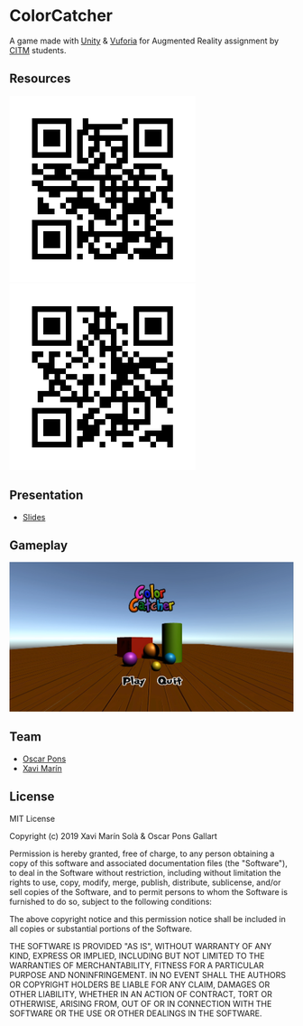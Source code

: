 # ColorCatcher

A game made with [Unity](https://unity.com/) & [Vuforia](https://developer.vuforia.com/) for Augmented Reality assignment by [CITM](https://www.citm.upc.edu/) students.

## Resources
![Target 1](https://raw.githubusercontent.com/ponspack9/ARProject/master/marker22.png?token=AIUVYMVFS2EGIIIB6DPOKPS6Z6FYS)
![Target 2](https://raw.githubusercontent.com/ponspack9/ARProject/master/safsafassafs.png?token=AIUVYMRGLYVCPUNLMDT34HK6Z6F4C)

## Presentation
- [Slides](https://docs.google.com/presentation/d/1I3ifBwplq89zeDOP4N2r_hiOe_4ZMER3JLUW2pj_MEQ/edit?usp=sharing)

## Gameplay
[![Video](https://raw.githubusercontent.com/ponspack9/ARProject/master/mini.PNG?token=AIUVYMUEBA3OPSPSWOQMK7S6Z7WL6)](https://youtu.be/-Ax0FVF-nG0)

## Team
- [Oscar Pons](https://github.com/ponspack9)
- [Xavi Marín](https://github.com/xavimarin35)

## License

MIT License

Copyright (c) 2019 Xavi Marín Solà & Oscar Pons Gallart

Permission is hereby granted, free of charge, to any person obtaining a copy
of this software and associated documentation files (the "Software"), to deal
in the Software without restriction, including without limitation the rights
to use, copy, modify, merge, publish, distribute, sublicense, and/or sell
copies of the Software, and to permit persons to whom the Software is
furnished to do so, subject to the following conditions:

The above copyright notice and this permission notice shall be included in all
copies or substantial portions of the Software.

THE SOFTWARE IS PROVIDED "AS IS", WITHOUT WARRANTY OF ANY KIND, EXPRESS OR
IMPLIED, INCLUDING BUT NOT LIMITED TO THE WARRANTIES OF MERCHANTABILITY,
FITNESS FOR A PARTICULAR PURPOSE AND NONINFRINGEMENT. IN NO EVENT SHALL THE
AUTHORS OR COPYRIGHT HOLDERS BE LIABLE FOR ANY CLAIM, DAMAGES OR OTHER
LIABILITY, WHETHER IN AN ACTION OF CONTRACT, TORT OR OTHERWISE, ARISING FROM,
OUT OF OR IN CONNECTION WITH THE SOFTWARE OR THE USE OR OTHER DEALINGS IN THE
SOFTWARE.

